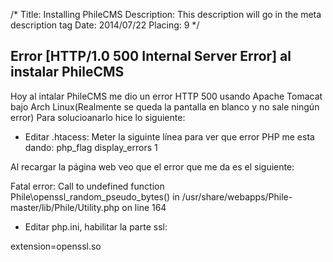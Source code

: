 /*
Title: Installing PhileCMS
Description: This description will go in the meta description tag
Date: 2014/07/22
Placing: 9
*/

## Error  [HTTP/1.0 500 Internal Server Error] al instalar PhileCMS 

Hoy al intalar PhileCMS me dio un error HTTP 500 usando Apache Tomacat bajo Arch Linux(Realmente se queda la pantalla en blanco y no sale ningún error)
Para solucioanarlo hice lo siguiente:
* Editar .htacess: Meter la siguinte línea para ver que error PHP me esta dando:
   php_flag display_errors 1

Al recargar la página web veo que el error que me da es el siguiente:

Fatal error: Call to undefined function Phile\openssl_random_pseudo_bytes() in /usr/share/webapps/Phile-master/lib/Phile/Utility.php on line 164

* Editar php.ini, habilitar la parte ssl:

extension=openssl.so

